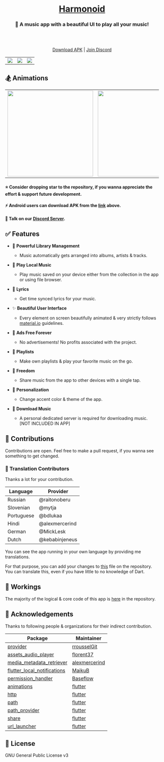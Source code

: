 <h1 align="center"><a href="https://github.com/alexmercerind/harmonoid/">Harmonoid</a></h1>

<h3 align="center">🎵 A music app with a beautiful UI to play all your music!</h3>
<br></br>
<p align="center">
  <a href="https://github.com/alexmercerind/harmonoid/releases/download/v0.0.3%2B2/harmonoid-v0.0.3+2.apk">Download APK</a>
   | 
  <a href="https://discord.gg/ZG7Pj9SREG">Join Discord</a>
</p>

<table>
  <tr align="center">
    <td><img src="https://github.com/alexmercerind/harmonoid/blob/assets/collection-album-tab.png?raw=true" /></td>
    <td><img src="https://github.com/alexmercerind/harmonoid/blob/assets/now-playing.png?raw=true" /></td>
    <td><img src="https://github.com/alexmercerind/harmonoid/blob/assets/nested-scroll-view.png?raw=true" /></td>
  </tr>
</table>

## 🏂 Animations

<table>
  <tr align="center">
    <td><img height="280" src="https://github.com/alexmercerind/harmonoid/blob/assets/collection.gif?raw=true" /></td>
    <td><img height="280" src="https://github.com/alexmercerind/harmonoid/blob/assets/now-playing.gif?raw=true" /></td>
  </tr>
</table>


#### ⭐ Consider dropping star to the repository, if you wanna appreciate the effort & support future development.
#### ⚡ Android users can download APK from the [link](https://github.com/alexmercerind/harmonoid/releases/download/v0.0.3%2B2/harmonoid-v0.0.3+2.apk) above.
#### 💬 Talk on our [Discord Server](https://discord.gg/ZG7Pj9SREG).


## ✅ Features

- 🎵 **Powerful Library Management**
  - Music automatically gets arranged into albums, artists & tracks.
 
- 📱 **Play Local Music**
  - Play music saved on your device either from the collection in the app or using file browser.

- 🎹 **Lyrics**
  - Get time synced lyrics for your music.

- ✨ **Beautiful User Interface**
  - Every element on screen beautifully animated & very strictly follows [material.io](https://material.io) guidelines. 

- 💜 **Ads Free Forever**
  - No advertisements! No profits associated with the project.
  
- 📑 **Playlists**
  - Make own playlists & play your favorite music on the go.
  
- 🎄 **Freedom**
  - Share music from the app to other devices with a single tap.

- 🌈 **Personalization**
  - Change accent color & theme of the app.

- 💾 **Download Music**
  - A personal dedicated server is required for downloading music. [NOT INCLUDED IN APP]

## 🎉 Contributions

Contributions are open. Feel free to make a pull request, if you wanna see something to get changed.

### 💙 Translation Contributors

Thanks a lot for your contribution.

|Language       |Provider       |
|---------------|---------------|
|Russian        |@raitonoberu   |
|Slovenian      |@mytja         |
|Portuguese     |@bdlukaa       |
|Hindi          |@alexmercerind |
|German         |@MickLesk      |
|Dutch          |@kebabinjeneus |

You can see the app running in your own language by providing me translations.

For that purpose, you can add your changes to [this](https://github.com/alexmercerind/harmonoid/blob/master/lib/constants/language.dart) file on the repository.
You can translate this, even if you have little to no knowledge of Dart.

## 📖 Workings

The majority of the logical & core code of this app is [here](https://github.com/alexmercerind/harmonoid/tree/master/lib/core) in the repository.

## 💙 Acknowledgements

Thanks to following people & organizations for their indirect contribution.

|Package                                                                              |Maintainer                                              |
|-------------------------------------------------------------------------------------|--------------------------------------------------------|
|[provider](https://github.com/rrousselGit/provider)                                  |[rrousselGit](https://github.com/rrousselGit)           |
|[assets_audio_player](https://github.com/florent37/Flutter-AssetsAudioPlayer)        |[florent37](https://github.com/florent37)               |
|[media_metadata_retriever](https://github.com/alexmercerind/media_metadata_retriever)|[alexmercerind](https://github.com/alexmercerind)       |
|[flutter_local_notifications](https://github.com/MaikuB/flutter_local_notifications) |[MaikuB](https://github.com/MaikuB)                     |
|[permission_handler](https://github.com/Baseflow/flutter-permission-handler)         |[Baseflow](https://github.com/Baseflow)                 |
|[animations](https://pub.dev/packages/animations)                                    |[flutter](https://github.com/flutter)                   |
|[http](https://pub.dev/packages/http)                                                |[flutter](https://github.com/flutter)                   |
|[path](https://pub.dev/packages/path)                                                |[flutter](https://github.com/flutter)                   |
|[path_provider](https://pub.dev/packages/path_provider)                              |[flutter](https://github.com/flutter)                   |
|[share](https://pub.dev/packages/share)                                              |[flutter](https://github.com/flutter)                   |
|[url_launcher](https://pub.dev/packages/url_launcher)                                |[flutter](https://github.com/flutter)                   |

## 📄 License

GNU General Public License v3

